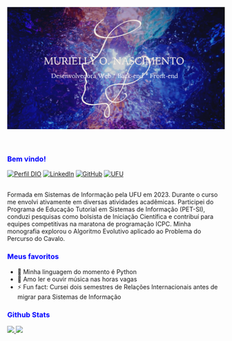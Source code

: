 <!--
**Murielly-Nascimento/Murielly-Nascimento** is a ✨ _special_ ✨ repository because its `README.md` (this file) appears on your GitHub profile.

Here are some ideas to get you started:

- 🔭 I’m currently working on ...
- 🌱 I’m currently learning ...
- 👯 I’m looking to collaborate on ...
- 🤔 I’m looking for help with ...
- 💬 Ask me about ...
- 📫 How to reach me: ...
- 😄 Pronouns: ...
- ⚡ Fun fact: ...
-->

<body>
    <header><img src = "imagens/nebula.png" alt = "template of mny profile"></header>
    <main>
        <article>
            <section>
                <h3 style="color: blue;">Bem vindo!</h3>
                <div>

[![Perfil DIO](https://img.shields.io/badge/DIO-7B36ED?style=for-the-badge&logo=Threads&logoColor=white)](https://www.dio.me/users/murielly)  [![LinkedIn](https://img.shields.io/badge/-Linkedin-2040CE?style=for-the-badge&logo=linkedin&logoColor=white)](https://www.linkedin.com/in/murielly-nascimento) [![GitHub](https://img.shields.io/badge/GitHub-green?style=for-the-badge&logo=github&logoColor=white)](https://github.com/Murielly-Nascimento)  [![UFU](https://img.shields.io/badge/UFU-FF66C4?style=for-the-badge&logo=gitbook&logoColor=white)](https://repositorio.ufu.br/handle/123456789/39913)
                    <br />
                    <br />
                </div>
                <div>
                    <p>Formada em Sistemas de Informação pela UFU em 2023. Durante o curso me envolvi ativamente em diversas atividades acadêmicas. Participei do Programa de Educação Tutorial em Sistemas de Informação (PET-SI), conduzi pesquisas como bolsista de Iniciação Científica e contribuí para equipes competitivas na maratona de programação ICPC. Minha monografia explorou o Algoritmo Evolutivo aplicado ao Problema do Percurso do Cavalo.
                    </p>
                </div>
            </section>
            <section>
                <h3 style="color: blue;">Meus favoritos</h3>
                <ul>
                    <li>🔭 Minha linguagem do momento é Python</li>
                    <li> 🌱 Amo ler e ouvir música nas horas vagas</a></li>
                    <li>⚡ Fun fact: Cursei dois semestres de Relações Internacionais antes de migrar para Sistemas de Informação</li>
                </ul>
            </section>
            <section>
                <h3 style="color: blue;">Github Stats</h3>
                <div align="left">
                    <a href="https://github.com/Murielly-Nascimento">
                    <img height="180em" src="https://github-readme-stats.vercel.app/api?username=Murielly-Nascimento&show_icons=true&theme=github_dark&include_all_commits=true&count_private=true"/>
                    <img height="180em" src="https://github-readme-stats.vercel.app/api/top-langs/?username=Murielly-Nascimento&layout=compact&langs_count=7&theme=github_dark"/>
                </div>
            </section>
        </article>
    </main>
</body>
